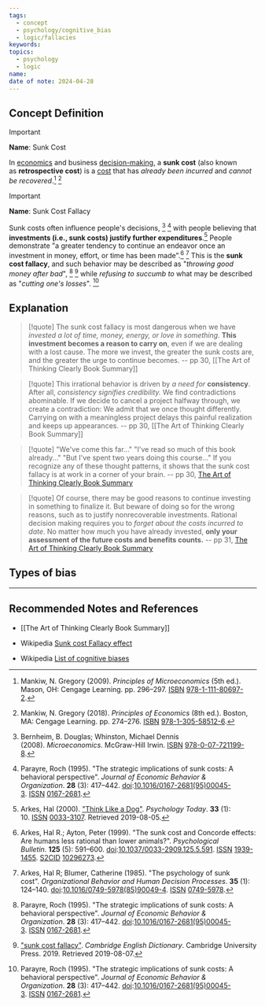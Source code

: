 ```yaml
---
tags:
  - concept
  - psychology/cognitive_bias
  - logic/fallacies
keywords: 
topics:
  - psychology
  - logic
name: 
date of note: 2024-04-28
---
```


## Concept Definition

>[!important]
>**Name**:  Sunk Cost
>
>In [economics](https://en.wikipedia.org/wiki/Economics "Economics") and business [decision-making](https://en.wikipedia.org/wiki/Decision-making "Decision-making"), a **sunk cost** (also known as **retrospective cost**) is a [cost](https://en.wikipedia.org/wiki/Cost "Cost") that has *already been incurred* and *cannot be recovered*.[^1] [^2] 

>[!important]
>**Name**:  Sunk Cost Fallacy
>
>Sunk costs often influence people's decisions, [^3] [^4] with people believing that **investments (i.e., sunk costs) justify further expenditures**.[^5] People demonstrate "a greater tendency to continue an endeavor once an investment in money, effort, or time has been made".[^6] [^7] This is the **sunk cost fallacy**, and such behavior may be described as "*throwing good money after bad*", [^4] [^8] while *refusing to succumb to* what may be described as "*cutting one's losses*". [^4]


## Explanation

>[!quote]
>The sunk cost fallacy is most dangerous when we have *invested a lot of time, money, energy, or love in something*. **This investment becomes a reason to carry on**, even if we are dealing with a lost cause. The more we invest, the greater the sunk costs are, and the greater the urge to continue becomes.
>-- pp 30, [[The Art of Thinking Clearly Book Summary]]

>[!quote]
>This irrational behavior is driven by *a need for* **consistency**. After all, *consistency signifies credibility.* We find contradictions abominable. If we decide to cancel a project halfway through, we create a contradiction: We admit that we once thought differently. Carrying on with a meaningless project delays this painful realization and keeps up appearances.
>-- pp 30, [[The Art of Thinking Clearly Book Summary]]


>[!quote]
>"We've come this far..." "I've read so much of this book already..." "But I've spent two years doing this course..." If you recognize any of these thought patterns, it shows that the sunk cost fallacy is at work in a corner of your brain.
>-- pp 30, [The Art of Thinking Clearly Book Summary](app://obsidian.md/The%20Art%20of%20Thinking%20Clearly%20Book%20Summary)


>[!quote]
>Of course, there may be good reasons to continue investing in something to finalize it. But beware of doing so for the wrong reasons, such as to justify nonrecoverable investments. Rational decision making requires you to *forget about the costs incurred to date*. No matter how much you have already invested, **only your assessment of the future costs and benefits counts.**
>-- pp 31, [The Art of Thinking Clearly Book Summary](app://obsidian.md/The%20Art%20of%20Thinking%20Clearly%20Book%20Summary)


## Types of bias






-----------
##  Recommended Notes and References

- [[The Art of Thinking Clearly Book Summary]]


- Wikipedia [Sunk cost Fallacy effect](https://en.wikipedia.org/wiki/Sunk_cost#Fallacy_effect)
- Wikipedia [List of cognitive biases](https://en.wikipedia.org/wiki/List_of_cognitive_biases)


[^1]: Mankiw, N. Gregory (2009). _Principles of Microeconomics_ (5th ed.). Mason, OH: Cengage Learning. pp. 296–297. [ISBN](https://en.wikipedia.org/wiki/ISBN_(identifier) "ISBN (identifier)") [978-1-111-80697-2](https://en.wikipedia.org/wiki/Special:BookSources/978-1-111-80697-2 "Special:BookSources/978-1-111-80697-2").

[^2]: Mankiw, N. Gregory (2018). _Principles of Economics_ (8th ed.). Boston, MA: Cengage Learning. pp. 274–276. [ISBN](https://en.wikipedia.org/wiki/ISBN_(identifier) "ISBN (identifier)") [978-1-305-58512-6](https://en.wikipedia.org/wiki/Special:BookSources/978-1-305-58512-6 "Special:BookSources/978-1-305-58512-6").

[^3]: Bernheim, B. Douglas; Whinston, Michael Dennis (2008). _Microeconomics_. McGraw-Hill Irwin. [ISBN](https://en.wikipedia.org/wiki/ISBN_(identifier) "ISBN (identifier)") [978-0-07-721199-8](https://en.wikipedia.org/wiki/Special:BookSources/978-0-07-721199-8 "Special:BookSources/978-0-07-721199-8").

[^4]: Parayre, Roch (1995). "The strategic implications of sunk costs: A behavioral perspective". _Journal of Economic Behavior & Organization_. **28** (3): 417–442. [doi](https://en.wikipedia.org/wiki/Doi_(identifier) "Doi (identifier)"):[10.1016/0167-2681(95)00045-3](https://doi.org/10.1016%2F0167-2681%2895%2900045-3). [ISSN](https://en.wikipedia.org/wiki/ISSN_(identifier) "ISSN (identifier)") [0167-2681](https://www.worldcat.org/issn/0167-2681).

[^5]: Arkes, Hal (2000). ["Think Like a Dog"](http://search.ebscohost.com/login.aspx?direct=true&db=bsu&AN=2654578&site=ehost-live). _Psychology Today_. **33** (1): 10. [ISSN](https://en.wikipedia.org/wiki/ISSN_(identifier) "ISSN (identifier)") [0033-3107](https://www.worldcat.org/issn/0033-3107). Retrieved 2019-08-05.

[^6]: Arkes, Hal R.; Ayton, Peter (1999). "The sunk cost and Concorde effects: Are humans less rational than lower animals?". _Psychological Bulletin_. **125** (5): 591–600. [doi](https://en.wikipedia.org/wiki/Doi_(identifier) "Doi (identifier)"):[10.1037/0033-2909.125.5.591](https://doi.org/10.1037%2F0033-2909.125.5.591). [ISSN](https://en.wikipedia.org/wiki/ISSN_(identifier) "ISSN (identifier)") [1939-1455](https://www.worldcat.org/issn/1939-1455). [S2CID](https://en.wikipedia.org/wiki/S2CID_(identifier) "S2CID (identifier)") [10296273](https://api.semanticscholar.org/CorpusID:10296273).

[^7]: Arkes, Hal R; Blumer, Catherine (1985). "The psychology of sunk cost". _Organizational Behavior and Human Decision Processes_. **35** (1): 124–140. [doi](https://en.wikipedia.org/wiki/Doi_(identifier) "Doi (identifier)"):[10.1016/0749-5978(85)90049-4](https://doi.org/10.1016%2F0749-5978%2885%2990049-4). [ISSN](https://en.wikipedia.org/wiki/ISSN_(identifier) "ISSN (identifier)") [0749-5978](https://www.worldcat.org/issn/0749-5978).

[^8]: ["sunk cost fallacy"](https://dictionary.cambridge.org/us/dictionary/english/sunk-cost-fallacy). _Cambridge English Dictionary_. Cambridge University Press. 2019. Retrieved 2019-08-07.